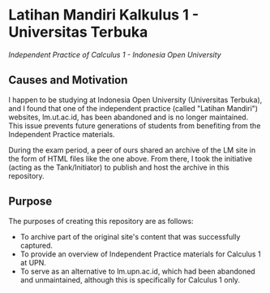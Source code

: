 # Latihan Mandiri Kalkulus 1 - Universitas Terbuka
_Independent Practice of Calculus 1 - Indonesia Open University_

## Causes and Motivation

I happen to be studying at Indonesia Open University (Universitas Terbuka), and I found that one of the independent practice (called "Latihan Mandiri") websites, lm.ut.ac.id, has been abandoned and is no longer maintained. This issue prevents future generations of students from benefiting from the Independent Practice materials.

During the exam period, a peer of ours shared an archive of the LM site in the form of HTML files like the one above. From there, I took the initiative (acting as the Tank/Initiator) to publish and host the archive in this repository.

## Purpose

The purposes of creating this repository are as follows:
- To archive part of the original site's content that was successfully captured.
- To provide an overview of Independent Practice materials for Calculus 1 at UPN.
- To serve as an alternative to lm.upn.ac.id, which had been abandoned and unmaintained, although this is specifically for Calculus 1 only.
